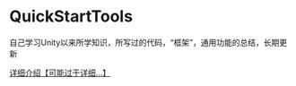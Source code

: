 # QuickStartTools
自己学习Unity以来所学知识，所写过的代码，“框架”，通用功能的总结，长期更新

[详细介绍【可能过于详细...】](https://shimo.im/docs/VJhkJDqJQGrXrCrJ/)
